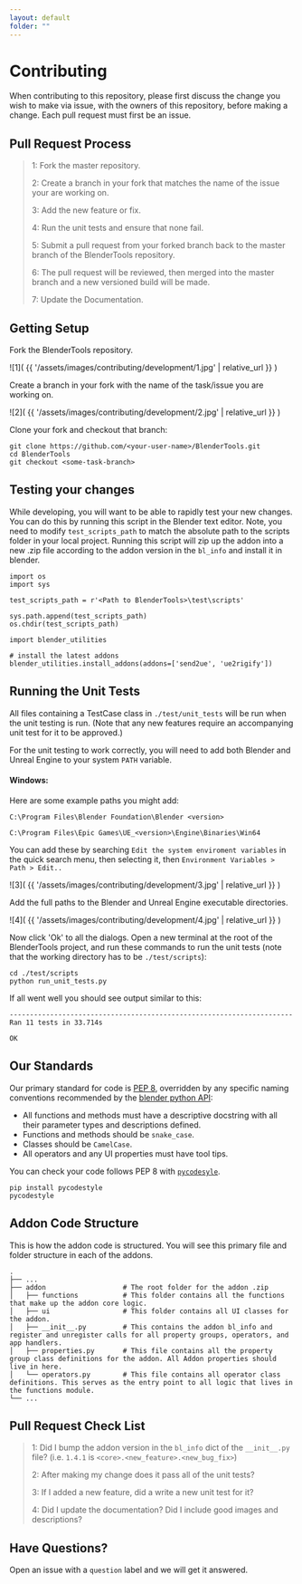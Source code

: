 ```yaml
---
layout: default
folder: ""
---
```


# Contributing
When contributing to this repository, please first discuss the change you wish to make via issue,
with the owners of this repository, before making a change. Each pull request must first be an issue.

## Pull Request Process
> 1: Fork the master repository.
>
> 2: Create a branch in your fork that matches the name of the issue your are working on.
>
> 3: Add the new feature or fix.
>
> 4: Run the unit tests and ensure that none fail.
>
> 5: Submit a pull request from your forked branch back to the master branch of the BlenderTools repository.
>
> 6: The pull request will be reviewed, then merged into the master branch and a new versioned build will be made.
>
> 7: Update the Documentation.


## Getting Setup
Fork the BlenderTools repository.

![1]( {{ '/assets/images/contributing/development/1.jpg' | relative_url }} )

Create a branch in your fork with the name of the task/issue you are working on.

![2]( {{ '/assets/images/contributing/development/2.jpg' | relative_url }} )

Clone your fork and checkout that branch:

    git clone https://github.com/<your-user-name>/BlenderTools.git
    cd BlenderTools
    git checkout <some-task-branch>

## Testing your changes
While developing, you will want to be able to rapidly test your new changes. You can do this by running this script in the Blender text editor.
Note, you need to modify `test_scripts_path` to match the absolute path to the scripts folder in your local project. Running this script will zip
up the addon into a new .zip file according to the addon version in the `bl_info` and install it in blender.
    
    import os
    import sys
    
    test_scripts_path = r'<Path to BlenderTools>\test\scripts'
    
    sys.path.append(test_scripts_path)
    os.chdir(test_scripts_path)
    
    import blender_utilities
    
    # install the latest addons
    blender_utilities.install_addons(addons=['send2ue', 'ue2rigify'])

## Running the Unit Tests
All files containing a TestCase class in `./test/unit_tests` will be run when the unit testing is run. (Note that any new features require an accompanying unit test for it to be approved.)

For the unit testing to work correctly, you will need to add both Blender and Unreal Engine to your system `PATH` variable. 

#### Windows:
Here are some example paths you might add:

`C:\Program Files\Blender Foundation\Blender <version>`

`C:\Program Files\Epic Games\UE_<version>\Engine\Binaries\Win64` 

You can add these by searching `Edit the system enviroment variables` in the quick search menu, then selecting it, then  `Environment Variables > Path > Edit..`

![3]( {{ '/assets/images/contributing/development/3.jpg' | relative_url }} )

Add the full paths to the Blender and Unreal Engine executable directories.

![4]( {{ '/assets/images/contributing/development/4.jpg' | relative_url }} )

Now click 'Ok' to all the dialogs. Open a new terminal at the root of the BlenderTools project, and run these commands to run the unit tests (note that the working directory has to be `./test/scripts`):

    cd ./test/scripts
    python run_unit_tests.py

If all went well you should see output similar to this:

    
    ----------------------------------------------------------------------
    Ran 11 tests in 33.714s

    OK

## Our Standards
Our primary standard for code is [PEP 8](https://www.python.org/dev/peps/pep-0008/), overridden by any specific naming conventions recommended by the [blender python API](https://docs.blender.org/api/current/index.html):

* All functions and methods must have a descriptive docstring with all their parameter types and descriptions defined.
* Functions and methods should be `snake_case`.
* Classes should be `CamelCase`.
* All operators and any UI properties must have tool tips.

You can check your code follows PEP 8 with [`pycodesyle`](https://pycodestyle.pycqa.org/en/latest/).

    pip install pycodestyle
    pycodestyle

## Addon Code Structure

This is how the addon code is structured. You will see this primary file and folder structure in each of the addons.


    .
    ├── ...
    ├── addon                   # The root folder for the addon .zip
    │   ├── functions           # This folder contains all the functions that make up the addon core logic.
    │   ├── ui                  # This folder contains all UI classes for the addon.
    │   ├── __init__.py         # This contains the addon bl_info and register and unregister calls for all property groups, operators, and app handlers.
    │   ├── properties.py       # This file contains all the property group class definitions for the addon. All Addon properties should live in here.
    │   └── operators.py        # This file contains all operator class definitions. This serves as the entry point to all logic that lives in the functions module.
    └── ...


## Pull Request Check List
> 1: Did I bump the addon version in the `bl_info` dict of the `__init__.py` file? (i.e. `1.4.1` is `<core>.<new_feature>.<new_bug_fix>`)
>  
> 2: After making my change does it pass all of the unit tests?
>  
> 3: If I added a new feature, did a write a new unit test for it?
>
> 4: Did I update the documentation? Did I include good images and descriptions?


## Have Questions?

Open an issue with a `question` label and we will get it answered.